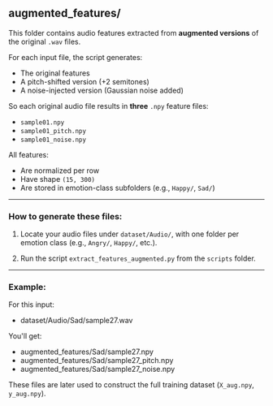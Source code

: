 ## augmented_features/

This folder contains audio features extracted from **augmented versions** of the original `.wav` files.

For each input file, the script generates:
- The original features
- A pitch-shifted version (+2 semitones)
- A noise-injected version (Gaussian noise added)

So each original audio file results in **three** `.npy` feature files:
- `sample01.npy`
- `sample01_pitch.npy`
- `sample01_noise.npy`

All features:
- Are normalized per row
- Have shape `(15, 300)`
- Are stored in emotion-class subfolders (e.g., `Happy/`, `Sad/`)

---

### How to generate these files:

1. Locate your audio files under `dataset/Audio/`, with one folder per emotion class (e.g., `Angry/`, `Happy/`, etc.).

2. Run the script `extract_features_augmented.py` from the `scripts` folder.

---

### Example:

For this input:

- dataset/Audio/Sad/sample27.wav


You'll get:

- augmented\_features/Sad/sample27.npy
- augmented\_features/Sad/sample27\_pitch.npy
- augmented\_features/Sad/sample27\_noise.npy


These files are later used to construct the full training dataset (`X_aug.npy`, `y_aug.npy`).